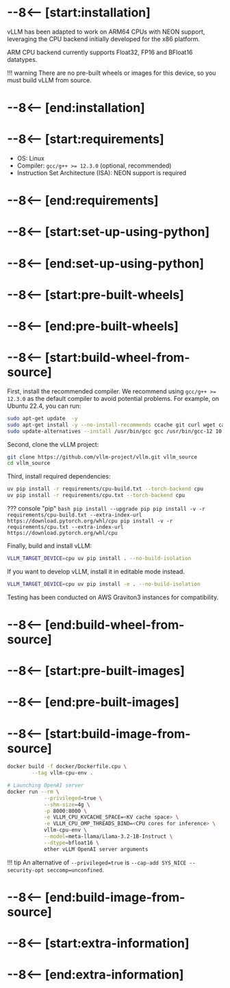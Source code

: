 # --8<-- [start:installation]

vLLM has been adapted to work on ARM64 CPUs with NEON support, leveraging the CPU backend initially developed for the x86 platform.

ARM CPU backend currently supports Float32, FP16 and BFloat16 datatypes.

!!! warning
    There are no pre-built wheels or images for this device, so you must build vLLM from source.

# --8<-- [end:installation]
# --8<-- [start:requirements]

- OS: Linux
- Compiler: `gcc/g++ >= 12.3.0` (optional, recommended)
- Instruction Set Architecture (ISA): NEON support is required

# --8<-- [end:requirements]
# --8<-- [start:set-up-using-python]

# --8<-- [end:set-up-using-python]
# --8<-- [start:pre-built-wheels]

# --8<-- [end:pre-built-wheels]
# --8<-- [start:build-wheel-from-source]

First, install the recommended compiler. We recommend using `gcc/g++ >= 12.3.0` as the default compiler to avoid potential problems. For example, on Ubuntu 22.4, you can run:

```bash
sudo apt-get update  -y
sudo apt-get install -y --no-install-recommends ccache git curl wget ca-certificates gcc-12 g++-12 libtcmalloc-minimal4 libnuma-dev ffmpeg libsm6 libxext6 libgl1 jq lsof
sudo update-alternatives --install /usr/bin/gcc gcc /usr/bin/gcc-12 10 --slave /usr/bin/g++ g++ /usr/bin/g++-12
```

Second, clone the vLLM project:

```bash
git clone https://github.com/vllm-project/vllm.git vllm_source
cd vllm_source
```

Third, install required dependencies:

```bash
uv pip install -r requirements/cpu-build.txt --torch-backend cpu
uv pip install -r requirements/cpu.txt --torch-backend cpu
```

??? console "pip"
    ```bash
    pip install --upgrade pip
    pip install -v -r requirements/cpu-build.txt --extra-index-url https://download.pytorch.org/whl/cpu
    pip install -v -r requirements/cpu.txt --extra-index-url https://download.pytorch.org/whl/cpu
    ```

Finally, build and install vLLM:

```bash
VLLM_TARGET_DEVICE=cpu uv pip install . --no-build-isolation
```

If you want to develop vLLM, install it in editable mode instead.

```bash
VLLM_TARGET_DEVICE=cpu uv pip install -e . --no-build-isolation
```

Testing has been conducted on AWS Graviton3 instances for compatibility.

# --8<-- [end:build-wheel-from-source]
# --8<-- [start:pre-built-images]

# --8<-- [end:pre-built-images]
# --8<-- [start:build-image-from-source]
```bash
docker build -f docker/Dockerfile.cpu \
        --tag vllm-cpu-env .

# Launching OpenAI server
docker run --rm \
            --privileged=true \
            --shm-size=4g \
            -p 8000:8000 \
            -e VLLM_CPU_KVCACHE_SPACE=<KV cache space> \
            -e VLLM_CPU_OMP_THREADS_BIND=<CPU cores for inference> \
            vllm-cpu-env \
            --model=meta-llama/Llama-3.2-1B-Instruct \
            --dtype=bfloat16 \
            other vLLM OpenAI server arguments
```

!!! tip
    An alternative of `--privileged=true` is `--cap-add SYS_NICE --security-opt seccomp=unconfined`.

# --8<-- [end:build-image-from-source]
# --8<-- [start:extra-information]
# --8<-- [end:extra-information]
